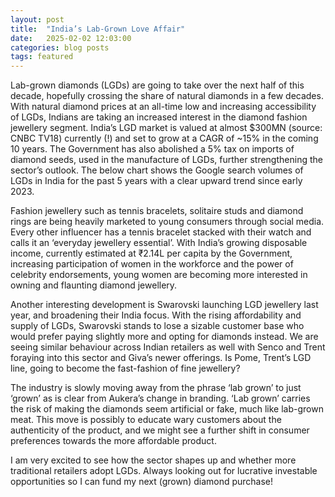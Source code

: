 ```yaml
---
layout: post
title:  "India’s Lab-Grown Love Affair"
date:   2025-02-02 12:03:00
categories: blog posts
tags: featured
---
```

Lab-grown diamonds (LGDs) are going to take over the next half of this decade, hopefully crossing the share of natural diamonds in a few decades. With natural diamond prices at an all-time low and increasing accessibility of LGDs, Indians are taking an increased interest in the diamond fashion jewellery segment. India’s LGD market is valued at almost $300MN (source: CNBC TV18) currently (!) and set to grow at a CAGR of ~15% in the coming 10 years. The Government has also abolished a 5% tax on imports of diamond seeds, used in the manufacture of LGDs, further strengthening the sector’s outlook.
The below chart shows the Google search volumes of LGDs in India for the past 5 years with a clear upward trend since early 2023.

Fashion jewellery such as tennis bracelets, solitaire studs and diamond rings are being heavily marketed to young consumers through social media. Every other influencer has a tennis bracelet stacked with their watch and calls it an ‘everyday jewellery essential’. With India’s growing disposable income, currently estimated at ₹2.14L per capita by the Government, increasing participation of women in the workforce and the power of celebrity endorsements, young women are becoming more interested in owning and flaunting diamond jewellery.

Another interesting development is Swarovski launching LGD jewellery last year, and broadening their India focus. With the rising affordability and supply of LGDs, Swarovski stands to lose a sizable customer base who would prefer paying slightly more and opting for diamonds instead. We are seeing similar behaviour across Indian retailers as well with Senco and Trent foraying into this sector and Giva’s newer offerings. Is Pome, Trent’s LGD line, going to become the fast-fashion of fine jewellery?


The industry is slowly moving away from the phrase ‘lab grown’ to just ‘grown’ as is clear from Aukera’s change in branding. ‘Lab grown’ carries the risk of making the diamonds seem artificial or fake, much like lab-grown meat. This move is possibly to educate wary customers about the authenticity of the product, and we might see a further shift in consumer preferences towards the more affordable product.

I am very excited to see how the sector shapes up and whether more traditional retailers adopt LGDs. Always looking out for lucrative investable opportunities so I can fund my next (grown) diamond purchase!




